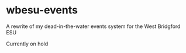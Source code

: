 wbesu-events
============

A rewrite of my dead-in-the-water events system for the West Bridgford ESU

Currently on hold
